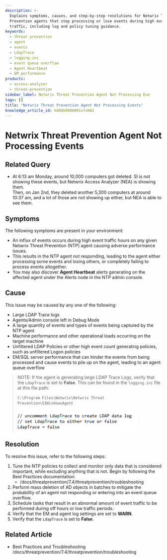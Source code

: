 ```yaml
---
description: >-
  Explains symptoms, causes, and step-by-step resolutions for Netwrix Threat
  Prevention agents that stop processing or lose events during high event
  traffic, including log and policy tuning guidance.
keywords:
  - threat prevention
  - agent
  - events
  - LdapTrace
  - logging.ini
  - event queue overflow
  - Agent Heartbeat
  - EM performance
products:
  - access-analyzer
  - threat-prevention
sidebar_label: Netwrix Threat Prevention Agent Not Processing Eve
tags: []
title: "Netwrix Threat Prevention Agent Not Processing Events"
knowledge_article_id: kA0Qk0000001vYvKAI
---
```


# Netwrix Threat Prevention Agent Not Processing Events

## Related Query

- At 6:13 am Monday, around 10,000 computers got deleted. SI is not showing these events, but Netwrix Access Analyzer (NEA) is showing them.  
  Then, on Jan 2nd, they deleted another 5,300 computers at around 10:37 am, and a lot of those are not showing up either, but NEA is able to see them.

## Symptoms

The following symptoms are present in your environment:

- An influx of events occurs during high event traffic hours on any given Netwrix Threat Prevention (NTP) agent causing adverse performance issues.
- This results in the NTP agent not responding, leading to the agent either processing some events and losing others, or completely failing to process events altogether.
- You may also discover **Agent Heartbeat** alerts generating on the affected agent under the Alerts node in the NTP admin console.

## Cause

This issue may be caused by any one of the following:

- Large LDAP Trace logs
- Agents/Admin console left in Debug Mode
- A large quantity of events and types of events being captured by the NTP agent
- Machine performance and other operational loads occurring on the target machine
- Unfiltered LDAP Policies or other high event count generating policies, such as unfiltered Logon policies
- EM/SQL server performance that can hinder the events from being processed and cause events to pile up on the agent, leading to an agent queue overflow

> NOTE: If the agent is generating large LDAP Trace Logs, verify that the `LdapTrace` is set to **False**. This can be found in the `logging.ini` file at this file path:
>
> `C:\Program Files\Netwrix\Netwrix Threat Prevention\SIWindowsAgent`
>
> ![Screenshot of logging ini file](images/ka0Qk000000Co13_0EMQk00000AJwk5.png)

## Resolution

To resolve this issue, refer to the following steps:

1. Tune the NTP policies to collect and monitor only data that is considered important, while excluding anything that is not. Begin by following the Best Practices documentation:
   - /docs/threatprevention/7.4/threatprevention/troubleshooting
2. Perform mass deletion of AD objects in batches to mitigate the probability of an agent not responding or entering into an event queue overflow.
3. Schedule tasks that result in an abnormal amount of event traffic to be performed during off hours or low traffic periods.
4. Verify that the EM and agent log settings are set to **WARN**.
5. Verify that the `LdapTrace` is set to **False**.

## Related Article

- Best Practices and Troubleshooting  
  /docs/threatprevention/7.4/threatprevention/troubleshooting

